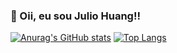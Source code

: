 ### 👋 Oii, eu sou Julio Huang!! 

[![Anurag's GitHub stats](https://github-readme-stats.vercel.app/api?username=Huangnli&theme=tokyonight)](https://github.com/anuraghazra/github-readme-stats)
[![Top Langs](https://github-readme-stats.vercel.app/api/top-langs/?username=Huangnli&layout=compact&theme=tokyonight)](https://github.com/anuraghazra/github-readme-stats)

<!--
**Huangnli/Huangnli** is a ✨ _special_ ✨ repository because its `README.md` (this file) appears on your GitHub profile.

Here are some ideas to get you started:

- 🔭 I’m currently working on ...
- 🌱 I’m currently learning ...
- 👯 I’m looking to collaborate on ...
- 🤔 I’m looking for help with ...
- 💬 Ask me about ...
- 📫 How to reach me: ...
- 😄 Pronouns: ...
- ⚡ Fun fact: ...
-->
